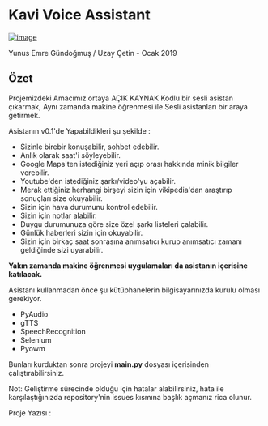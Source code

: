 # Kavi Voice Assistant
[![image](https://i.hizliresim.com/LlOJRb.png)](https://hizliresim.com/LlOJRb)

Yunus Emre Gündoğmuş / Uzay Çetin - Ocak 2019

## Özet 
Projemizdeki Amacımız ortaya AÇIK KAYNAK Kodlu bir sesli asistan çıkarmak, Aynı zamanda makine öğrenmesi ile Sesli asistanları bir araya getirmek.

Asistanın v0.1'de Yapabildikleri şu şekilde :

- Sizinle birebir konuşabilir, sohbet edebilir.
- Anlık olarak saat'i söyleyebilir.
- Google Maps'ten istediğiniz yeri açıp orası hakkında minik bilgiler verebilir.
- Youtube'den istediğiniz şarkı/video'yu açabilir.
- Merak ettiğiniz herhangi birşeyi sizin için vikipedia'dan araştırıp sonuçları size okuyabilir.
- Sizin için hava durumunu kontrol edebilir.
- Sizin için notlar alabilir.
- Duygu durumunuza göre size özel şarkı listeleri çalabilir.
- Günlük haberleri sizin için okuyabilir.
- Sizin için birkaç saat sonrasına anımsatıcı kurup anımsatıcı zamanı geldiğinde sizi uyarabilir. 

**Yakın zamanda makine öğrenmesi uygulamaları da asistanın içerisine katılacak.**

Asistanı kullanmadan önce şu kütüphanelerin bilgisayarınızda kurulu olması gerekiyor.
- PyAudio
- gTTS
- SpeechRecognition
- Selenium
- Pyowm

Bunları kurduktan sonra projeyi **main.py** dosyası içerisinden çalıştırabilirsiniz.

Not: Geliştirme sürecinde olduğu için hatalar alabilirsiniz, hata ile karşılaştığınızda repository'nin issues kısmına başlık açmanız rica olunur.

Proje Yazısı : 
